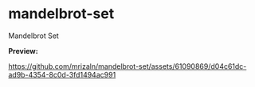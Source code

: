 # mandelbrot-set
Mandelbrot Set


<b>Preview:</b>


https://github.com/mrizaln/mandelbrot-set/assets/61090869/d04c61dc-ad9b-4354-8c0d-3fd1494ac991

